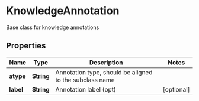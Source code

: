 

# KnowledgeAnnotation

Base class for knowledge annotations
## Properties

Name | Type | Description | Notes
------------ | ------------- | ------------- | -------------
**atype** | **String** | Annotation type, should be aligned to the subclass name | 
**label** | **String** | Annotation label (opt) |  [optional]



